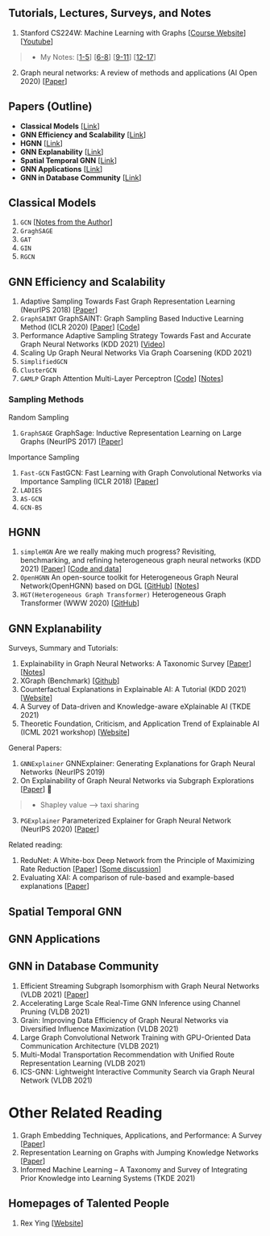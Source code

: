
## Tutorials, Lectures, Surveys, and Notes
1. Stanford CS224W: Machine Learning with Graphs [[Course Website](http://web.stanford.edu/class/cs224w/)] [[Youtube](https://www.youtube.com/playlist?list=PLoROMvodv4rPLKxIpqhjhPgdQy7imNkDn)]
> * My Notes: [[1-5](https://github.com/heathersherry/GNN/blob/main/CS224W/Stanford_CS224W_1-5.md)] [[6-8](https://github.com/heathersherry/GNN/blob/main/CS224W/Stanford_CS224W_6-8.md)] [[9-11](https://github.com/heathersherry/GNN/blob/main/CS224W/Stanford_CS224W_9-11.md)] [[12-17](https://github.com/heathersherry/GNN/blob/main/CS224W/Stanford_CS224W_12-17.md)]
2. Graph neural networks: A review of methods and applications (AI Open 2020) [[Paper](https://www.sciencedirect.com/science/article/pii/S2666651021000012)]

## Papers (Outline)
* __Classical Models__ [[Link](https://github.com/heathersherry/GNN/blob/main/README.md#classical-models)]
* __GNN Efficiency and Scalability__ [[Link](https://github.com/heathersherry/GNN#gnn-efficiency-and-scalability)]
* __HGNN__ [[Link](https://github.com/heathersherry/GNN#hgnn)]
* __GNN Explanability__ [[Link](https://github.com/heathersherry/GNN#gnn-explanability)]
* __Spatial Temporal GNN__ [[Link](https://github.com/heathersherry/GNN#spatial-temporal-gnn)]
* __GNN Applications__ [[Link](https://github.com/heathersherry/GNN#gnn-applications)]
* __GNN in Database Community__ [[Link](https://github.com/heathersherry/GNN#gnn-in-database-community)]


## Classical Models
1. `GCN` [[Notes from the Author](http://tkipf.github.io/graph-convolutional-networks/)]
2. `GraghSAGE`
3. `GAT`
4. `GIN`
5. `RGCN`

## GNN Efficiency and Scalability
1. Adaptive Sampling Towards Fast Graph Representation Learning (NeurIPS 2018) [[Paper](https://papers.nips.cc/paper/2018/file/01eee509ee2f68dc6014898c309e86bf-Paper.pdf)]
2. `GraphSAINT` GraphSAINT: Graph Sampling Based Inductive Learning Method (ICLR 2020) [[Paper](https://arxiv.org/pdf/1907.04931.pdf)] [[Code](https://github.com/GraphSAINT/GraphSAINT)]
3. Performance Adaptive Sampling Strategy Towards Fast and Accurate Graph Neural Networks (KDD 2021) [[Video](https://www.youtube.com/watch?v=uRxF-xLo60o)]
4. Scaling Up Graph Neural Networks Via Graph Coarsening (KDD 2021)
5. `SimplifiedGCN`
6. `ClusterGCN`
7. `GAMLP` Graph Attention Multi-Layer Perceptron [[Code](https://github.com/PKU-DAIR/GAMLP)] [[Notes](https://mp.weixin.qq.com/s/tGss6m22xABWqhJPl4P9aw)]

### Sampling Methods
Random Sampling
1. `GraphSAGE` GraphSage: Inductive Representation Learning on Large Graphs (NeurIPS 2017) [[Paper](https://arxiv.org/pdf/1706.02216.pdf)]

Importance Sampling
1. `Fast-GCN` FastGCN: Fast Learning with Graph Convolutional Networks via Importance Sampling (ICLR 2018) [[Paper](https://arxiv.org/pdf/1801.10247.pdf)]
2. `LADIES`
3. `AS-GCN`
4. `GCN-BS`


## HGNN
1. `simpleHGN` Are we really making much progress? Revisiting, benchmarking, and refining heterogeneous graph neural networks (KDD 2021) [[Paper](https://keg.cs.tsinghua.edu.cn/jietang/publications/KDD21-Lv-et-al-HeterGNN.pdf)] [[Code and data](https://github.com/THUDM/HGB)]
2. `OpenHGNN` An open-source toolkit for Heterogeneous Graph Neural Network(OpenHGNN) based on DGL [[GitHub](https://github.com/BUPT-GAMMA/OpenHGNN)] [[Notes](https://mp.weixin.qq.com/s/hz7vD5giWIs-eD9cE7H96A)]
3. `HGT(Heterogeneous Graph Transformer)` Heterogeneous Graph Transformer (WWW 2020) [[GitHub](https://github.com/acbull/pyHGT)]

## GNN Explanability
Surveys, Summary and Tutorials:
1. Explainability in Graph Neural Networks: A Taxonomic Survey [[Paper](https://arxiv.org/pdf/2012.15445.pdf)] [[Notes](https://zhuanlan.zhihu.com/p/359533369)]
2. XGraph (Benchmark) [[Github](https://github.com/divelab/DIG/tree/main/dig/xgraph)]
3. Counterfactual Explanations in Explainable AI: A Tutorial (KDD 2021) [[Website](https://sites.google.com/view/kdd-2021-counterfactual)]
4. A Survey of Data-driven and Knowledge-aware eXplainable AI (TKDE 2021) 
5. Theoretic Foundation, Criticism, and Application Trend of Explainable AI (ICML 2021 workshop) [[Website](https://icml2021-xai.github.io/)]

General Papers:
1. `GNNExplainer` GNNExplainer: Generating Explanations for Graph Neural Networks (NeurIPS 2019)
2. On Explainability of Graph Neural Networks via Subgraph Explorations [[Paper](https://arxiv.org/pdf/2102.05152.pdf)] 🌟
> * Shapley value --> taxi sharing
3. `PGExplainer` Parameterized Explainer for Graph Neural Network (NeurIPS 2020) [[Paper](https://github.com/flyingdoog/PGExplainer)]

Related reading:
1. ReduNet: A White-box Deep Network from the Principle of Maximizing Rate Reduction [[Paper](https://arxiv.org/pdf/2105.10446.pdf)] [[Some discussion](https://mp.weixin.qq.com/s/sZjn5Q8IBu6JXziTBJVLTg)]
2. Evaluating XAI: A comparison of rule-based and example-based explanations [[Paper](https://www.sciencedirect.com/science/article/pii/S0004370220301533)]

## Spatial Temporal GNN

## GNN Applications

## GNN in Database Community
1. Efficient Streaming Subgraph Isomorphism with Graph Neural Networks (VLDB 2021) [[Paper](http://vldb.org/pvldb/vol14/p730-duong.pdf)]
2. Accelerating Large Scale Real-Time GNN Inference using Channel Pruning (VLDB 2021)
3. Grain: Improving Data Efficiency of Graph Neural Networks via Diversified Influence Maximization (VLDB 2021)
4. Large Graph Convolutional Network Training with GPU-Oriented Data Communication Architecture (VLDB 2021)
5. Multi-Modal Transportation Recommendation with Unified Route Representation Learning (VLDB 2021)
6. ICS-GNN: Lightweight Interactive Community Search via Graph Neural Network (VLDB 2021)

# Other Related Reading

1. Graph Embedding Techniques, Applications, and Performance: A Survey [[Paper](https://arxiv.org/pdf/1705.02801.pdf)]
2. Representation Learning on Graphs with Jumping Knowledge Networks [[Paper](http://proceedings.mlr.press/v80/xu18c/xu18c.pdf)]
3. Informed Machine Learning – A Taxonomy and Survey of Integrating Prior Knowledge into Learning Systems (TKDE 2021)

## Homepages of Talented People
1. Rex Ying [[Website](https://cs.stanford.edu/people/rexy/index.html)]

